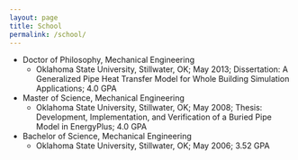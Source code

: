 ```yaml
---
layout: page
title: School
permalink: /school/
---
```


- Doctor of Philosophy, Mechanical Engineering
  - Oklahoma State University, Stillwater, OK; May 2013; Dissertation: A Generalized Pipe Heat Transfer Model for Whole Building Simulation Applications; 4.0 GPA
- Master of Science, Mechanical Engineering
  - Oklahoma State University, Stillwater, OK; May 2008; Thesis: Development, Implementation, and Verification of a Buried Pipe Model in EnergyPlus; 4.0 GPA
- Bachelor of Science, Mechanical Engineering
  - Oklahoma State University, Stillwater, OK; May 2006; 3.52 GPA
